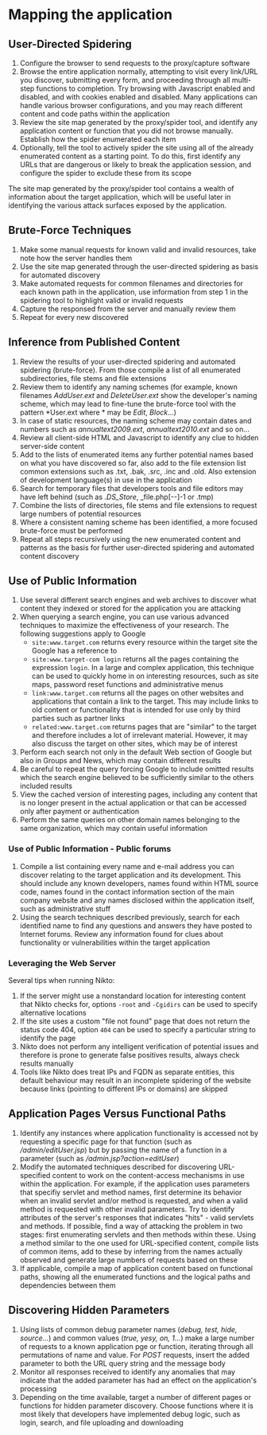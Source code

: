# Mapping the application

## User-Directed Spidering

1. Configure the browser to send requests to the proxy/capture software
2. Browse the entire application normally, attempting to visit every link/URL you discover, submitting every form, and proceeding through all multi-step functions to completion. Try browsing with Javascript enabled and disabled, and with cookies enabled and disabled. Many applications can handle various browser configurations, and you may reach different content and code paths within the application
3. Review the site map generated by the proxy/spider tool, and identify any application content or function that you did not browse manually. Establish how the spider enumerated each item
4. Optionally, tell the tool to actively spider the site using all of the already enumerated content as a starting point. To do this, first identify any URLs that are dangerous or likely to break the application session, and configure the spider to exclude these from its scope

The site map generated by the proxy/spider tool contains a wealth of information about the target application, which will be useful later in identifying the various attack surfaces exposed by the application.

## Brute-Force Techniques

1. Make some manual requests for known valid and invalid resources, take note how the server handles them
2. Use the site map generated through the user-directed spidering as basis for automated discovery
3. Make automated requests for common filenames and directories for each known path in the application, use information from step 1 in the spidering tool to highlight valid or invalid requests
4. Capture the responsed from the server and manually review them
5. Repeat for every new discovered

## Inference from Published Content

1. Review the results of your user-directed spidering and automated spidering (brute-force). From those compile a list of all enumerated subdirectories, file stems and file extensions
2. Review them to identify any naming schemes (for example, known filenames _AddUser.ext_ and _DeleteUser.ext_ show the developer's naming scheme, which may lead to fine-tune the brute-force tool with the pattern *User.ext where * may be _Edit_, _Block_...)
3. In case of static resources, the naming scheme may contain dates and numbers such as _annualtext2009.ext_, _annualtext2010.ext_ and so on...
4.  Review all client-side HTML and Javascript to identify any clue to hidden server-side content
5. Add to the lists of enumerated items any further potential names based on what you have discovered so far, also add to the file extension list common extensions such as .txt, .bak, .src, .inc and .old. Also extension of development language(s) in use in the application
6. Search for temporary files that developers tools and file editors may have left behind (such as _.DS\_Store_, _file.php[--]-1 or .tmp)
7. Combine the lists of directories, file stems and file extensions to request large numbers of potential resources
8. Where a consistent naming scheme has been identified, a more focused brute-force must be performed
9. Repeat all steps recursively using the new enumerated content and patterns as the basis for further user-directed spidering and automated content discovery

## Use of Public Information

1. Use several different search engines and web archives to discover what content they indexed or stored for the application you are attacking
2. When querying a search engine, you can use various advanced techniques to maximize the effectiveness of your research. The following suggestions apply to Google
    - `site:www.target.com` returns every resource within the target site the Google has a reference to
    - `site:www.target-com login` returns all the pages containing the expression `login`. In a large and complex application, this technique can be used to quickly home in on interesting resources, such as site maps, password reset functions and administrative menus
    - `link:www.target.com` returns all the pages on other websites and applications that contain a link to the target. This may include links to old content or functionality that is intended for use only by third parties such as partner links
    - `related:www.target.com` returns pages that are "similar" to the target and therefore includes a lot of irrelevant material. However, it may also discuss the target on other sites, which may be of interest
3. Perform each search not only in the default Web section of Google but also in Groups and News, which may contain different results
4. Be careful to repeat the query forcing Google to include omitted results which the search engine believed to be sufficiently similar to the others included results
5. View the cached version of interesting pages, including any content that is no longer present in the actual application or that can be accessed only after payment or authentication
6. Perform the same queries on other domain names belonging to the same organization, which may contain useful information

### Use of Public Information - Public forums

1. Compile a list containing every name and e-mail address you can discover relating to the target application and its development. This should include any known developers, names found within HTML source code, names found in the contact information section of the main company website and any names disclosed within the application itself, such as administrative stuff
2. Using the search techniques described previously, search for each identified name to find any questions and answers they have posted to Internet forums. Review any information found for clues about functionality or vulnerabilities within the target application

### Leveraging the Web Server

Several tips when running Nikto:

1. If the server might use a nonstandard location for interesting content that Nikto checks for, options `-root` and `-Cgidirs` can be used to specify alternative locations
2. If the site uses a custom "file not found" page that does not return the status code 404, option `404` can be used to specify a particular string to identify the page
3. Nikto does not perform any intelligent verification of potential issues and therefore is prone to generate false positives results, always check results manually
4. Tools like Nikto does treat IPs and FQDN as separate entities, this default behaviour may result in an incomplete spidering of the website because links (pointing to different IPs or domains) are skipped

## Application Pages Versus Functional Paths

1. Identify any instances where application functionality is accessed not by requesting a specific page for that function (such as _/admin/editUser.jsp_) but by passing the name of a function in a parameter (such as _/admin.jsp?action=editUser_)  
2. Modify the automated techniques described for discovering URL-specified content to work on the content-access mechanisms in use within the application. For example, if the application uses parameters that specifiy servlet and method names, first determine its behavior when an invalid servlet and/or method is requested, and when a valid method is requested with other invalid parameters. Try to identify attributes of the server's responses that indicates "hits" - valid servlets and methods. If possible, find a way of attacking the problem in two stages: first enumerating servlets and then methods within these. Using a method similar to the one used for URL-specified content, compile lists of common items, add to these by inferring from the names actually observed and generate large numbers of requests based on these
3. If applicable, compile a map of application content based on functional paths, showing all the enumerated functions and the logical paths and dependencies between them

## Discovering Hidden Parameters

1. Using lists of common debug parameter names (_debug, test, hide, source..._) and common values (_true, yesy, on, 1..._) make a large number of requests to a known application pge or function, iterating through all permutations of name and value. For _POST_ requests, insert the added parameter to both the URL query string and the message body
2. Monitor all responses received to identify any anomalies that may indicate that the added parameter has had an effect on the application's processing
3. Depending on the time available, target a number of different pages or functions for hidden parameter discovery. Choose functions where it is most likely that developers have implemented debug logic, such as login, search, and file uploading and downloading


